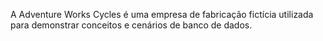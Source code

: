 A Adventure Works Cycles é uma empresa de fabricação fictícia utilizada para demonstrar conceitos e cenários de banco de dados.
